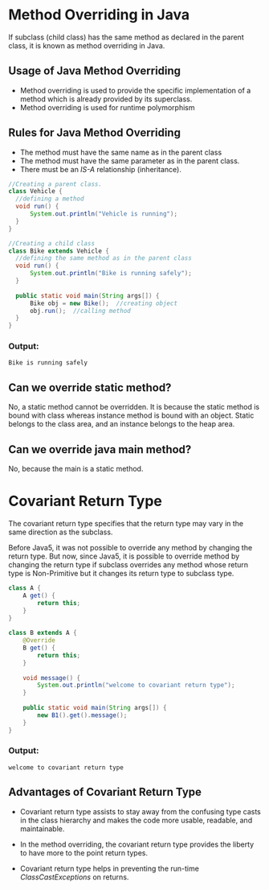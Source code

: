 # Method Overriding in Java
If subclass (child class) has the same method as declared in the parent class, it is known as method overriding in Java.

## Usage of Java Method Overriding
- Method overriding is used to provide the specific implementation of a method which is already provided by its superclass.
- Method overriding is used for runtime polymorphism

## Rules for Java Method Overriding
- The method must have the same name as in the parent class
- The method must have the same parameter as in the parent class.
- There must be an *IS-A* relationship (inheritance).

```java
//Creating a parent class. 
class Vehicle {  
  //defining a method  
  void run() {
      System.out.println("Vehicle is running");
  }  
} 

//Creating a child class  
class Bike extends Vehicle {  
  //defining the same method as in the parent class  
  void run() { 
      System.out.println("Bike is running safely");
  }  
  
  public static void main(String args[]) {  
      Bike obj = new Bike();  //creating object  
      obj.run();  //calling method  
  }  
}  
```

### Output:
```
Bike is running safely
```

## Can we override static method?
No, a static method cannot be overridden. It is because the static method is bound with class whereas instance method is bound with an object. Static belongs to the class area, and an instance belongs to the heap area.

## Can we override java main method?
No, because the main is a static method.

# Covariant Return Type
The covariant return type specifies that the return type may vary in the same direction as the subclass.

Before Java5, it was not possible to override any method by changing the return type. But now, since Java5, it is possible to override method by changing the return type if subclass overrides any method whose return type is Non-Primitive but it changes its return type to subclass type.

```java
class A {    
    A get() {
        return this;
    }    
}    
    
class B extends A {    
    @Override  
    B get() {
        return this;
    }   
    
    void message() { 
        System.out.println("welcome to covariant return type");
    }    
    
    public static void main(String args[]) {    
        new B1().get().message();    
    }    
}    
```

### Output:
```
welcome to covariant return type
```

## Advantages of Covariant Return Type
- Covariant return type assists to stay away from the confusing type casts in the class hierarchy and makes the code more usable, readable, and maintainable.

- In the method overriding, the covariant return type provides the liberty to have more to the point return types.

- Covariant return type helps in preventing the run-time *ClassCastExceptions* on returns.
